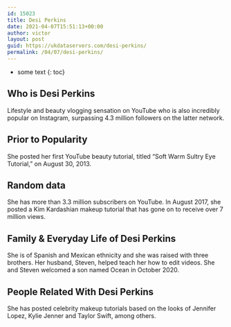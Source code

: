 ```yaml
---
id: 15023
title: Desi Perkins
date: 2021-04-07T15:51:13+00:00
author: victor
layout: post
guid: https://ukdataservers.com/desi-perkins/
permalink: /04/07/desi-perkins/
---
```


* some text
{: toc}


## Who is Desi Perkins



Lifestyle and beauty vlogging sensation on YouTube who is also incredibly popular on Instagram, surpassing 4.3 million followers on the latter network.

                
                
                
## Prior to Popularity



She posted her first YouTube beauty tutorial, titled &#8220;Soft Warm Sultry Eye Tutorial,&#8221; on August 30, 2013.

                
                
                
## Random data



She has more than 3.3 million subscribers on YouTube. In August 2017, she posted a Kim Kardashian makeup tutorial that has gone on to receive over 7 million views. 

                
                
                
## Family & Everyday Life of Desi Perkins



She is of Spanish and Mexican ethnicity and she was raised with three brothers. Her husband, Steven, helped teach her how to edit videos. She and Steven welcomed a son named Ocean in October 2020. 

                
                
                
## People Related With Desi Perkins



She has posted celebrity makeup tutorials based on the looks of Jennifer Lopez, Kylie Jenner and Taylor Swift, among others. 

                
              
            
          
          
          